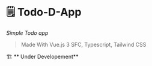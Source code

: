 # 🗒 Todo-D-App

*Simple Todo app*

> Made With Vue.js 3 SFC, Typescript, Tailwind CSS

🏗️  ** Under Developement**



